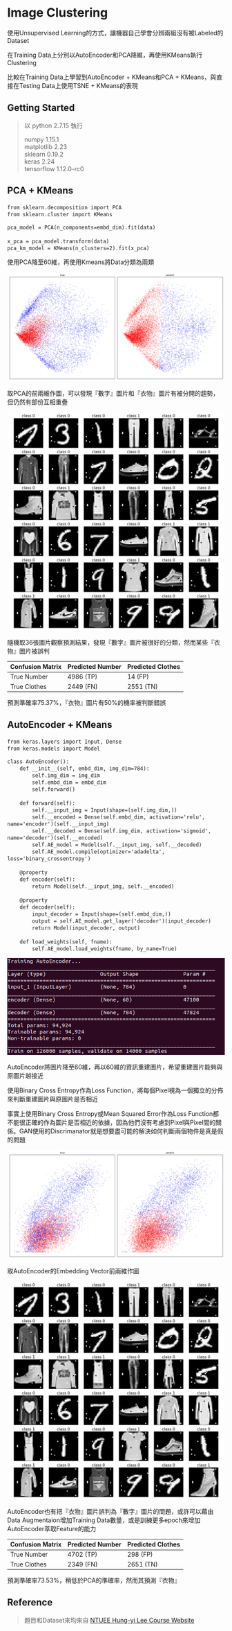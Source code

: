 # Image Clustering

使用Unsupervised Learning的方式，讓機器自己學會分辨兩組沒有被Labeled的Dataset

在Training Data上分別以AutoEncoder和PCA降維，再使用KMeans執行Clustering

比較在Training Data上學習到AutoEncoder + KMeans和PCA + KMeans，與直接在Testing Data上使用TSNE + KMeans的表現

## Getting Started

> 以 python 2.7.15 執行
> 
> numpy 1.15.1 </br>
> matplotlib 2.23 </br>
> sklearn 0.19.2 </br>
> keras 2.24 </br>
> tensorflow 1.12.0-rc0

## PCA + KMeans

~~~~
from sklearn.decomposition import PCA
from sklearn.cluster import KMeans
~~~~

~~~~
pca_model = PCA(n_components=embd_dim).fit(data)

x_pca = pca_model.transform(data)
pca_km_model = KMeans(n_clusters=2).fit(x_pca)
~~~~

使用PCA降至60維，再使用Kmeans將Data分類為兩類

![](https://github.com/linhung0319/ML/blob/master/image_clustering/pca_2dim.png)

取PCA的前兩維作圖，可以發現『數字』圖片和『衣物』圖片有被分開的趨勢，但仍然有部份互相重疊

![](https://github.com/linhung0319/ML/blob/master/image_clustering/pca_img.png)

隨機取36張圖片觀察預測結果，發現『數字』圖片被很好的分類，然而某些『衣物』圖片被誤判

| Confusion Matrix | Predicted Number | Predicted Clothes |
|:-----------------|:-----------------|:------------------|
| True Number      | 4986 (TP)        | 14   (FP)         |
| True Clothes     | 2449 (FN)        | 2551 (TN)         |

預測準確率75.37%，『衣物』圖片有50%的機率被判斷錯誤

## AutoEncoder + KMeans

~~~~
from keras.layers import Input, Dense
from keras.models import Model
~~~~

~~~~
class AutoEncoder():
    def __init__(self, embd_dim, img_dim=784):
        self.img_dim = img_dim
        self.embd_dim = embd_dim
        self.forward()

    def forward(self):
        self.__input_img = Input(shape=(self.img_dim,))
        self.__encoded = Dense(self.embd_dim, activation='relu', name='encoder')(self.__input_img)
        self.__decoded = Dense(self.img_dim, activation='sigmoid', name='decoder')(self.__encoded)
        self.AE_model = Model(self.__input_img, self.__decoded)
        self.AE_model.compile(optimizer='adadelta', loss='binary_crossentropy')

    @property
    def encoder(self):
        return Model(self.__input_img, self.__encoded)

    @property
    def decoder(self):
        input_decoder = Input(shape=(self.embd_dim,))
        output = self.AE_model.get_layer('decoder')(input_decoder)
        return Model(input_decoder, output)

    def load_weights(self, fname):
        self.AE_model.load_weights(fname, by_name=True)
~~~~

![](https://github.com/linhung0319/ML/blob/master/image_clustering/ae_architecture.png)

AutoEncoder將圖片降至60維，再以60維的資訊重建圖片，希望重建圖片能夠與原圖片越接近

使用Binary Cross Entropy作為Loss Function，將每個Pixel視為一個獨立的分佈來判斷重建圖片與原圖片是否相近

事實上使用Binary Cross Entropy或Mean Squared Error作為Loss Function都不能很正確的作為圖片是否相近的依據，因為他們沒有考慮到Pixel與Pixel間的關係。GAN使用的Discrimanator就是想要盡可能的解決如何判斷兩個物件是真是假的問題

![](https://github.com/linhung0319/ML/blob/master/image_clustering/ae_2dim.png)

取AutoEncoder的Embedding Vector前兩維作圖

![](https://github.com/linhung0319/ML/blob/master/image_clustering/ae_img.png)

AutoEncoder也有把『衣物』圖片誤判為『數字』圖片的問題，或許可以藉由Data Augmentaion增加Training Data數量，或是訓練更多epoch來增加AutoEncoder萃取Feature的能力

| Confusion Matrix | Predicted Number | Predicted Clothes |
|:-----------------|:-----------------|:------------------|
| True Number      | 4702 (TP)        | 298  (FP)         |
| True Clothes     | 2349 (FN)        | 2651 (TN)         |

預測準確率73.53%，稍低於PCA的準確率，然而其預測『衣物』

## Reference

> 題目和Dataset來均來自 [NTUEE Hung-yi Lee Course Website](http://speech.ee.ntu.edu.tw/~tlkagk/courses_ML17.html)
